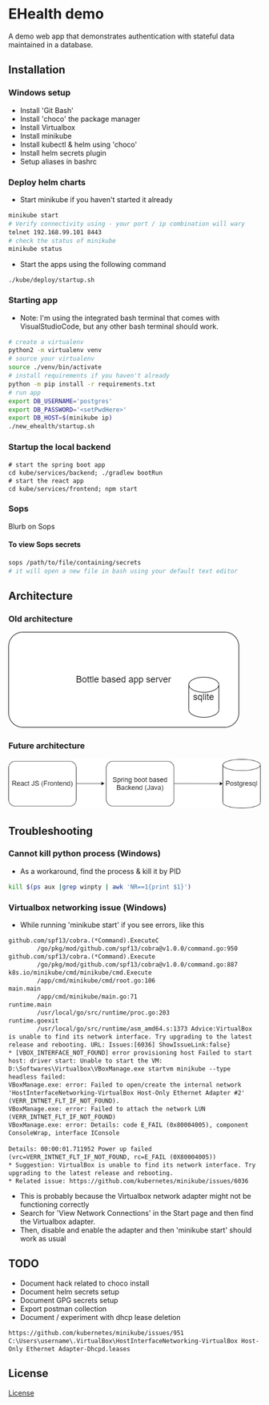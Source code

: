 # EHealth demo

A demo web app that demonstrates authentication with stateful data maintained in a database.

## Installation
### Windows setup
* Install 'Git Bash'
* Install 'choco' the package manager
* Install Virtualbox
* Install minikube
* Install kubectl & helm using 'choco'
* Install helm secrets plugin
* Setup aliases in bashrc

### Deploy helm charts
* Start minikube if you haven't started it already
```bash
minikube start
# Verify connectivity using - your port / ip combination will wary
telnet 192.168.99.101 8443
# check the status of minikube
minikube status
```
* Start the apps using the following command
```
./kube/deploy/startup.sh
```

### Starting app
* Note: I'm using the integrated bash terminal that comes with VisualStudioCode, but any other bash terminal should work.
```bash
# create a virtualenv
python2 -m virtualenv venv
# source your virtualenv
source ./venv/bin/activate
# install requirements if you haven't already
python -m pip install -r requirements.txt
# run app
export DB_USERNAME='postgres'
export DB_PASSWORD='<setPwdHere>'
export DB_HOST=$(minikube ip)
./new_ehealth/startup.sh
```

### Startup the local backend
```
# start the spring boot app
cd kube/services/backend; ./gradlew bootRun
# start the react app
cd kube/services/frontend; npm start
```

### Sops
Blurb on Sops

#### To view Sops secrets
```bash
sops /path/to/file/containing/secrets
# it will open a new file in bash using your default text editor
```

## Architecture
### Old architecture
![Architecture Old](readme/architecture-current.png)

### Future architecture
![Architecture Goal](readme/architecture.png)

## Troubleshooting
### Cannot kill python process (Windows)
* As a workaround, find the process & kill it by PID
```bash
kill $(ps aux |grep winpty | awk 'NR==1{print $1}')
```

### Virtualbox networking issue (Windows)
* While running 'minikube start' if you see errors, like this
```
github.com/spf13/cobra.(*Command).ExecuteC
        /go/pkg/mod/github.com/spf13/cobra@v1.0.0/command.go:950
github.com/spf13/cobra.(*Command).Execute
        /go/pkg/mod/github.com/spf13/cobra@v1.0.0/command.go:887
k8s.io/minikube/cmd/minikube/cmd.Execute
        /app/cmd/minikube/cmd/root.go:106
main.main
        /app/cmd/minikube/main.go:71
runtime.main
        /usr/local/go/src/runtime/proc.go:203
runtime.goexit
        /usr/local/go/src/runtime/asm_amd64.s:1373 Advice:VirtualBox is unable to find its network interface. Try upgrading to the latest release and rebooting. URL: Issues:[6036] ShowIssueLink:false}
* [VBOX_INTERFACE_NOT_FOUND] error provisioning host Failed to start host: driver start: Unable to start the VM: D:\Softwares\Virtualbox\VBoxManage.exe startvm minikube --type headless failed:
VBoxManage.exe: error: Failed to open/create the internal network 'HostInterfaceNetworking-VirtualBox Host-Only Ethernet Adapter #2' (VERR_INTNET_FLT_IF_NOT_FOUND).
VBoxManage.exe: error: Failed to attach the network LUN (VERR_INTNET_FLT_IF_NOT_FOUND)
VBoxManage.exe: error: Details: code E_FAIL (0x80004005), component ConsoleWrap, interface IConsole

Details: 00:00:01.711952 Power up failed (vrc=VERR_INTNET_FLT_IF_NOT_FOUND, rc=E_FAIL (0X80004005))
* Suggestion: VirtualBox is unable to find its network interface. Try upgrading to the latest release and rebooting.
* Related issue: https://github.com/kubernetes/minikube/issues/6036
```
* This is probably because the Virtualbox network adapter might not be functioning correctly
* Search for 'View Network Connections' in the Start page and then find the Virtualbox adapter.
* Then, disable and enable the adapter and then 'minikube start' should work as usual

## TODO
* Document hack related to choco install
* Document helm secrets setup
* Document GPG secrets setup
* Export postman collection
* Document / experiment with dhcp lease deletion
```
https://github.com/kubernetes/minikube/issues/951
C:\Users\username\.VirtualBox\HostInterfaceNetworking-VirtualBox Host-Only Ethernet Adapter-Dhcpd.leases
```

## License
[License](license.txt)